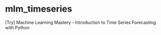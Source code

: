 # mlm_timeseries
[Try] Machine Learning Mastery - Introduction to Time Series Forecasting with Python
